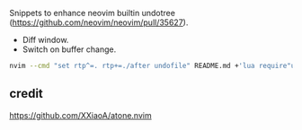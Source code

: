 Snippets to enhance neovim builtin undotree (https://github.com/neovim/neovim/pull/35627).

* Diff window.
* Switch on buffer change.

```sh
nvim --cmd "set rtp^=. rtp+=./after undofile" README.md +'lua require"undotree-plus".open()' +'set winblend=20'
```

## credit
https://github.com/XXiaoA/atone.nvim
